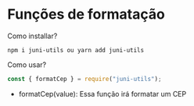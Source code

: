 # Funções de formatação

Como installar?

```shell
npm i juni-utils ou yarn add juni-utils
```

Como usar?

```js
const { formatCep } = require("juni-utils");
```

- formatCep(value):
  Essa função irá formatar um CEP
